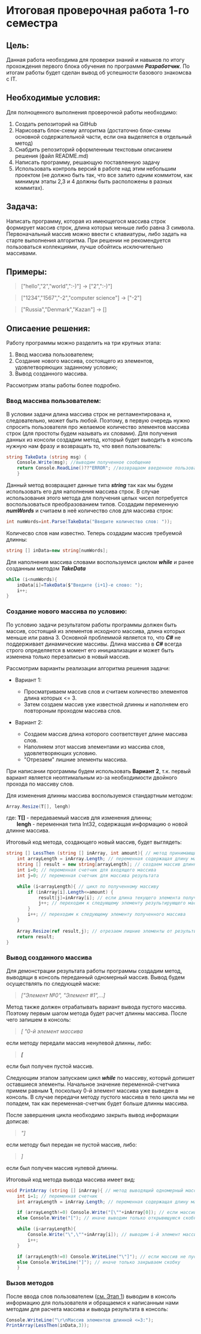 # Итоговая проверочная работа 1-го семестра

## Цель: 
Данная работа необходима для проверки знаний и навыков по итогу прохождения первого блока обучения по программе _**Разработчик**_. По итогам работы будет сделан вывод об успешности базового знакомсва с IT.

## Необходимые условия:
Для полноценного выполнения проверочной работы необходимо:
1. Создать репозиторий на GitHub
2. Нарисовать блок-схему алгоритма (достаточно блок-схемы основной содержательной части, если она выделяется в отдельный метод)
3. Снабдить репозиторий оформленным текстовым описанием решения (файл README.md)
4. Написать программу, решающую поставленную задачу
5. Использовать контроль версий в работе над этим небольшим проектом (не должно быть так, что все залито одним коммитом, как минимум этапы 2,3 и 4 должны быть расположены в разных коммитах).

## Задача:
Написать программу, которая из имеющегося массива строк формирует массив строк, длина которых меньше либо равна 3 символа. Первоначальный массив можно ввести с клавиатуры, либо задать на старте выполнения алгоритма. При решении не рекомендуется пользоваться коллекциями, лучше обойтись исключительно массивами.

## Примеры:
>["hello","2","world",":-)"] -> ["2",":-)"]

>["1234","1567","-2","computer science"] -> ["-2"]

>["Russia","Denmark","Kazan"] -> []

## Описаение решения:
Работу программы можно разделить на три крупных этапа:
1. Ввод массива пользователем;
2. Создание нового массива, состоящего из элементов, удовлетворяющих заданному условию;
3. Вывод созданного массива.

Рассмотрим этапы работы более подробно.

### Ввод массива пользователем:
В условии задачи длина массива строк не регламентирована и, следовательно, может быть любой. Поэтому, в первую очередь нужно спросить пользователя про желаемое количество элементов массива строк (для простоты будем называть их словами). Для получения данных из консоли создадим метод, который будет выводить в консоль нужную нам фразу и возвращать то, что ввел пользователь:
```c#
string TakeData (string msg) { 
    Console.Write(msg); //выводим полученное сообщение
    return Console.ReadLine()??"ERROR"; //возвращаем введенное пользователем слово
    }
```
Данный метод возвращает данные типа _**string**_ так как мы будем использовать его для наполнения массива строк. В случае использования этого метода для получения целых чисел потребуется воспользоваться преобразованием типов. Создадим переменную _**numWords**_ и считаем в неё количество слов для массива строк:
```c#
int numWords=int.Parse(TakeData("Введите количество слов: "));
```
Количесво слов нам известно. Теперь создадим массив требуемой длинны:
```c#
string [] inData=new string[numWords];
```
Для наполнения массива словами воспользуемся циклом _**while**_ и ранее созданным методом _**TakeData**_

``` c#
while (i<numWords){  
    inData[i]=TakeData($"Введите {i+1}-е слово: ");
    i++;
}
```
### Создание нового массива по условию:
По условию задачи результатом работы программы должен быть массив, состоящий из элементов исходного массива, длина которых меньше или равна 3. Основной проблеммой является то, что _**C#**_ не поддерживает динамические массивы. Длина массива в _**C#**_ всегда строго определяется в момент его инициализации и может быть изменена  только перезаписью в новый массив.

Рассмотрим варианты реализации алгоритма решения задачи:
* Вариант 1:
    * Просматриваем массив слов и считаем количество элементов длина которых <= 3. 
    * Затем создаем массив уже известной длинны и наполняем его повтороным проходом массива слов.

* Вариант 2:
    * Создаем массив длина которого соответствует длине массива слов. 
    * Наполняем этот массив элементами из массива слов, удовлетворяющих условию.
    * "Отрезаем" лишние элементы массива.

При написании программы будем использовать **Вариант 2**, т.к. первый вариант является неоптимальным из-за необходимости двойного прохода по массиву слов.

Для изменения длинны массива воспользуемся стандартным методом:
``` c#
Array.Resize(T[], lengh)
```
где: **T[]** - передаваемый массив для изменения длинны;\
    &emsp;&emsp;**lengh** - переменная типа Int32, содержащая информацию о новой длинне массива. 

Итоговый код метода, создающего новый массив, будет выглядеть:

```c#
string [] LessThen (string [] inArray, int amount){ // метод принимающий массив строк и количество символов и возвращающий массив, состоящий из элементов переданного массива, короче заданной длинны
    int arrayLength = inArray.Length; // переменная содержащая длину массива, чтоб не высчитывать её много раз
    string [] result = new string[arrayLength]; // создаем массив длинной равной полученному массиву для сбора результата
    int i=0; // переменная счетчик для входящего массива
    int j=0; // переменная счетчик для массива результата

    while (i<arrayLength){ // цикл по полученному массиву        
        if (inArray[i].Length<=amount) {
            result[j]=inArray[i]; // если длина текущего элемента полученного массива <= полученного значения, то записываем этот элемент в результат
            j++; // переходим к следующему элементу результирующего массива
        }
        i++; // переходим к следующему элементу полученного массива
    }
    
    Array.Resize(ref result,j); // отрезаем лишние элементы от результирующего массива     
    return result;
}
```
### Вывод созданного массива

Для демонстрации результата работы программы создадим метод, выводящи в консоль переданный одномерный массив. Вывод будем осуществлять по следующей маске:

> _["Элемент №0", "Элемент #1",...]_

Метод также должен отрабатывать вариант вывода пустого массива. Поэтому первым шагом метода будет расчет длинны массива. После чего запишем в консоль:
 >_[ "0-й элемент массива_ 
 
 если методу передали массив ненулевой длинны, либо:
 > _**[**_ 
 
 если был получен пустой массив.

Следующим этапом запускаем цикл _**while**_ по массиву, который допишет оставшиеся элементы. Начальное значение переменной-счетчика примем равным **1**, поскольку 0-й элемент массива уже выведен в консоль. В случае передачи методу пустого массива в тело цикла мы не попадем, так как переменная-счетчик будет больше длинны массива.

После завершения цикла необходимо закрыть вывод информации дописав: 

> _"]_

если методу был передан не пустой массив, либо:

> _]_

если был получен массив нулевой длинны.

Итоговый код метода вывода массива имеет вид:
``` c#
void PrintArray (string [] inArray){ // метод выводящий одномерный массив на экран
    int i=1; // переменная счетчик
    int arrayLength = inArray.Length; // переменная содержащая длину массива, чтоб не высчитывать её много раз 

    if (arrayLength!=0) Console.Write("[\""+inArray[0]); // если массив не пустой, то выводим 0-й элемент с элементами оформления вывода
    else Console.Write("["); // иначе выводим только открывющуюся скобку

    while (i<arrayLength){ 
        Console.Write("\",\""+inArray[i]); // выводим i-й элемент массива
        i++;
    }

    if (arrayLength!=0) Console.WriteLine("\"]"); // если массив не пустой, то закрываем кавычку и квадратную скобку
    else Console.WriteLine("]"); // иначе только закрываем скобку
    }
```


### Вызов методов

После ввода слов пользователем ([см. Этап 1](#ввод-массива-пользователем)) выводим в консоль информацию для пользователя и обращаемся к написанным нами методам для расчета массива и вывода результата в консоль:

```c#
Console.WriteLine("\r\nМассив элементов длинной <=3:");
PrintArray(LessThen(inData,3));
```

